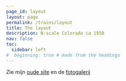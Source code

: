 ```yaml
---
page_id: layout
layout: page
permalink: /trains/layout
title: The layout
description: N-scale Colorado ca 1950
nav: false
toc:
  sidebar: left
#  beginning: true # made from the headings
---
```


Zie mijn <a href="https://ebroerse.nl/trains/">oude site</a>
en de <a href="https://ebroerse.nl/photo/index.php?/category/2">fotogalerij</a>
